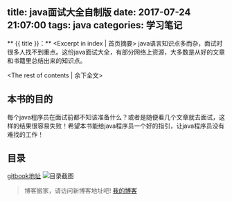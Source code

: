 title: java面试大全自制版
date: 2017-07-24 21:07:00
tags: java
categories: 学习笔记
---
** {{ title }}：** <Excerpt in index | 首页摘要>
java语言知识点多而杂，面试时很多人找不到重点。这份java面试大全，有部分网络上资源，大多数是从好的文章和书籍里总结出来的知识点。
<!-- more -->
<The rest of contents | 余下全文>
## 本书的目的
每个java程序员在面试前都不知该准备什么？或者是随便看几个文章就去面试，这样的结果很容易失败！希望本书能给java程序员一个好的指引，让java程序员没有难找的工作！

## 目录
[gitbook地址](https://maochunguang.gitbooks.io/java-interview/)
![目录截图](http://o7kalf5h3.bkt.clouddn.com/java-tips.png)






> 博客搬家，请访问新博客地址吧! [我的博客][1]

[1]: https://www.duduhuahua.cn
